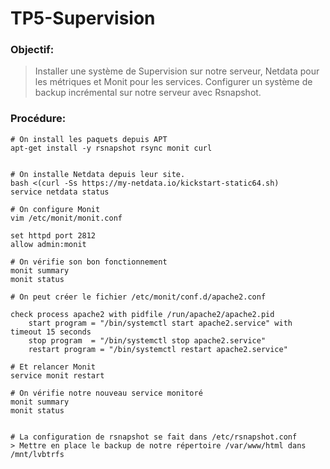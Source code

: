 # TP5-Supervision


### Objectif:

> Installer une système de Supervision sur notre serveur, Netdata pour les métriques et Monit pour les services.
> Configurer un système de backup incrémental sur notre serveur avec Rsnapshot. 


### Procédure:

```
# On install les paquets depuis APT
apt-get install -y rsnapshot rsync monit curl


# On installe Netdata depuis leur site. 
bash <(curl -Ss https://my-netdata.io/kickstart-static64.sh)
service netdata status

# On configure Monit
vim /etc/monit/monit.conf

set httpd port 2812
allow admin:monit

# On vérifie son bon fonctionnement
monit summary
monit status

# On peut créer le fichier /etc/monit/conf.d/apache2.conf

check process apache2 with pidfile /run/apache2/apache2.pid
    start program = "/bin/systemctl start apache2.service" with timeout 15 seconds
    stop program  = "/bin/systemctl stop apache2.service"
    restart program = "/bin/systemctl restart apache2.service"

# Et relancer Monit
service monit restart

# On vérifie notre nouveau service monitoré
monit summary
monit status


# La configuration de rsnapshot se fait dans /etc/rsnapshot.conf
> Mettre en place le backup de notre répertoire /var/www/html dans /mnt/lvbtrfs
```
